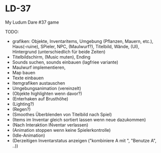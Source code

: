 # LD-37
My Ludum Dare #37 game

TODO:

- grafiken: Objekte, Inventaritems, Umgebung (Pflanzen, Mauern, etc.), Haus(-ruine), SPieler, NPC, (Maulwurf?), Titelbild, Wände, (UI), Hintergrund (unterschiedlich für beide Zeiten)
- Titelbildschirm, (Music muten), Ending
- Sounds suchen, sounds einbauen (lagfriee variante)
- Maulwurf implementieren, 
- Map bauen
- Texte einbauen
- Itemgrafiken austauschen
- Umgebungsanimation (vereinzelt)
- (Objekte highlighten wenn davor?)
- (Enterhaken auf Brusthöhe)
- (Lighting?)
- (Regen?)
- (Smoothes Überblenden von Titelbild nach Spiel)
- (Items im Inventar gleich sortiert lassen wenn neue dazukommen)
- (Nach Interaktion INventar verlassen)
- (Animation stoppen wenn keine Spielerkontrolle)
- (Idle-Animation)
- (Derzeitigen Inventarstatus anzeigen ("kombiniere A mit ", "Benutze A", ..))
